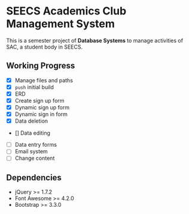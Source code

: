 SEECS Academics Club Management System
======
This is a semester project of **Database Systems** to manage activities of SAC, a student body in SEECS. <br/>

Working Progress
-------
- [x] Manage files and paths
- [x] `push` initial build
- [x] ERD
- [x] Create sign up form
- [x] Dynamic sign up form
- [x] Dynamic sign in form
- [x] Data deletion
- [] Data editing
- [ ] Data entry forms
- [ ] Email system
- [ ] Change content

Dependencies
------
* jQuery >= 1.7.2
* Font Awesome >= 4.2.0
* Bootstrap >= 3.3.0